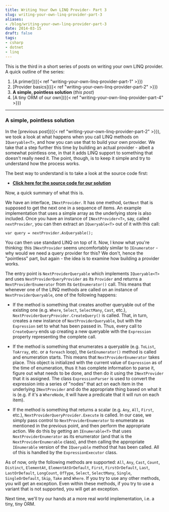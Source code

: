 ```yaml
---
title: Writing Your Own LINQ Provider- Part 3
slug: writing-your-own-linq-provider-part-3
aliases:
- /blog/writing-your-own-linq-provider-part-3
date: 2014-03-15
draft: false
tags:
- csharp
- dotnet
- linq
---
```

This is the third in a short series of posts on writing your own LINQ provider. A quick outline of the series:

1. [A primer]({{< ref "writing-your-own-linq-provider-part-1" >}})
2. [Provider basics]({{< ref "writing-your-own-linq-provider-part-2" >}})
3. **A simple, pointless solution** (*this post*)
4. [A tiny ORM of our own]({{< ref "writing-your-own-linq-provider-part-4" >}})

---

### A simple, pointless solution
In the [previous post]({{< ref "writing-your-own-linq-provider-part-2" >}}), we took a look at what happens when you call LINQ methods on `IQueryable<T>`, and how you can use that to build your own provider. We take that a step further this time by building an actual provider - albeit a somewhat pointless one, in that it adds LINQ support to something that doesn't really need it. The point, though, is to keep it simple and try to understand how the process works.

The best way to understand is to take a look at the source code first:

+ [**Click here for the source code for our solution**](https://github.com/aashishkoirala/snippets/tree/master/src/NextProviderLinqProvider)

Now, a quick summary of what this is.

We have an interface, `INextProvider`. It has one method, `GetNext` that is supposed to get the next one in a sequence of items. An example implementation that uses a simple array as the underlying store is also included. Once you have an instance of `INextProvider<T>`, say, called `nextProvider`, you can then extract an `IQueryable<T>` out of it with this call:

	var query = nextProvider.AsQueryable();

You can then use standard LINQ on top of it. Now, I know what you're thinking: this `INextProvider` seems uncomfortably similar to `IEnumerator` - why would we need a query provider for this? We don't, hence the "pointless" part, but again - the idea is to examine how building a provider works.

The entry point is `NextProviderQueryable` which implements `IQueryable<T>` and uses `NextProviderQueryProvider` as its `Provider` and returns a `NextProviderEnumerator` from its `GetEnumerator()` call. This means that whenever one of the LINQ methods are called on an instance of `NextProviderQueryable`, one of the following happens:

+ If the method is something that creates another queryable out of the existing one (e.g. `Where`, `Select`, `SelectMany`, `Cast`, etc.), `NextProviderQueryProvider.CreateQuery()` is called. That, in turn, creates a new instance of `NextProviderQueryable`, but with the `Expression` set to what has been passed in. Thus, every call to `CreateQuery` ends up creating a new queryable with the `Expression` property representing the complete call.

+ If the method is something that enumerates a queryable (e.g. `ToList`, `ToArray`, etc. or a `foreach` loop), the `GetEnumerator()` method is called and enumeration starts. This means that `NextProviderEnumerator` takes place. This object is initialized with the current value of `Expression` as of the time of enumeration, thus it has complete information to parse it, figure out what needs to be done, and then do it using the `INextProvider` that it is assigned. The class `ExpressionParser` is used to convert the expression into a series of "nodes" that act on each item in the underlying `INextProvider` and do the appropriate thing based on what it is (e.g. if it's a `WhereNode`, it will have a predicate that it will run on each item).

+ If the method is something that returns a scalar (e.g. `Any`, `All`, `First`, etc.), `NextProviderQueryProvider.Execute` is called. In our case, we simply pass control to `NextProviderEnumerator` to enumerate as mentioned in the previous point, and then perform the appropriate action. We do this by getting an `IEnumerable<T>` that uses `NextProviderEnumerator` as its enumerator (and that is the `NextProviderEnumerable` class), and then calling the appropriate `IEnumerable` version of the `IQueryable` method that has been called. All of this is handled by the `ExpressionExecutor` class.

As of now, only the following methods are supported: `All`, `Any`, `Cast`, `Count`, `Distinct`, `ElementAt`, `ElementAtOrDefault`, `First`, `FirstOrDefault`, `Last`, `LastOrDefault`, `LongCount`, `OfType`, `Select`, `SelectMany`, `Single`, `SingleOrDefault`, `Skip`, `Take` and `Where`. If you try to use any other methods, you will get an exception. Even within these methods, if you try to use a variant that is not supported, you will get an exception.

Next time, we'll try our hands at a more real world implementation, i.e. a tiny, tiny ORM.